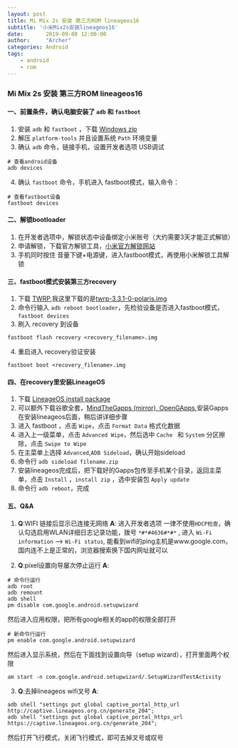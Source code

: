 ```yaml
---
layout: post
title: Mi Mix 2s 安装 第三方ROM lineageos16
subtitle: '小米Mix2s安装lineageos16'
date:       2019-09-08 12:00:00
author:     "Archer"
categories: Android
tags:
    - android
    - rom
---
```


### Mi Mix 2s 安装 第三方ROM lineageos16

#### 一、前置条件，确认电脑安装了 `adb` 和 `fastboot`
1. 安装 `adb` 和 `fastboot` ，下载 [Windows zip](https://dl.google.com/android/repository/platform-tools-latest-windows.zip)
2. 解压 `platform-tools` 并且设置系统 `Path` 环境变量
3. 确认 `adb` 命令，链接手机，设置开发者选项 USB调试
```text
# 查看android设备
adb devices
```
4. 确认 `fastboot` 命令，手机进入 fastboot模式，输入命令：
```text
# 查看fastboot设备
fastboot devices
```

#### 二、解锁bootloader
1. 在开发者选项中，解锁状态中设备绑定小米账号（大约需要3天才能正式解锁）
2. 申请解锁，下载官方解锁工具，[小米官方解锁网站](http://en.miui.com/unlock/)
3. 手机同时按住 音量下键+电源键，进入fastboot模式，再使用小米解锁工具解锁

#### 三、fastboot模式安装第三方recovery
1. 下载 [TWRP](https://dl.twrp.me/polaris),我这里下载的是[twrp-3.3.1-0-polaris.img](https://dl.twrp.me/polaris/twrp-3.3.1-0-polaris.img.html)
2. 命令行输入 `adb reboot bootloader`，先检验设备是否进入fastboot模式，`fastboot devices`
3. 刷入 recovery 到设备
```text
fastboot flash recovery <recovery_filename>.img
```
4. 重启进入 recovery验证安装
```text
fastboot boot <recovery_filename>.img
```

#### 四、在recovery里安装LineageOS
1. 下载 [LineageOS install package](https://download.lineageos.org/polaris)
2. 可以额外下载谷歌全套，[MindTheGapps (mirror), OpenGApps](http://opengapps.org/?api=9.0&variant=nano),安装Gapps在安装lineageos后面，稍后讲详细步骤
3. 进入 fastboot ，点击 `Wipe`，点击 `Format Data` 格式化数据
4. 进入上一级菜单，点击 `Advanced Wipe`，然后选中 `Cache ` 和 `System` 分区擦除，点击 `Swipe to Wipe`
5. 在主菜单上选择 `Advanced`,`ADB Sideload`，确认开始sideload
6. 命令行 `adb sideload filename.zip`
7. 安装lineageos完成后，把下载好的Gapps包传至手机某个目录，返回主菜单，点击 `Install` ，`install zip` ，选中安装包 `Apply update`
8. 命令行 `adb reboot`，完成


#### 五、Q&A
1. **Q**:WIFI 链接后显示已连接无网络
**A**: 进入开发者选项 一律不使用`HDCP检查`，确认勾选启用WLAN详细日志记录功能，拨号 `*#*#4636#*#*` , 进入 `Wi-Fi information` --> `Wi-Fi status`,
能看到wifi的ping主机是www.google.com，国内连不上是正常的，浏览器搜索换下国内网址就可以

2. **Q**:pixel设置向导屡次停止运行
**A**: 
```text
# 命令行运行
adb root
adb remount
adb shell
pm disable com.google.android.setupwizard
```
然后进入应用权限，把所有google相关的app的权限全部打开
```text
# 新命令行运行
pm enable com.google.android.setupwizard
```
然后进入显示系统，然后在下面找到设置向导（setup wizard），打开里面两个权限
```text
am start -n com.google.android.setupwizard/.SetupWizardTestActivity
```

3. **Q**:去掉lineageos wifi叉号
**A**:
```text
adb shell "settings put global captive_portal_http_url http://captive.lineageos.org.cn/generate_204";
adb shell "settings put global captive_portal_https_url https://captive.lineageos.org.cn/generate_204";
```
然后打开飞行模式，关闭飞行模式，即可去掉叉号或叹号


